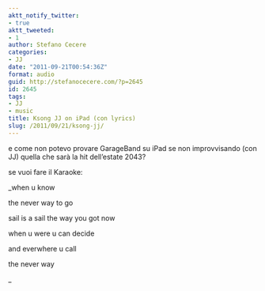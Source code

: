 ```yaml
---
aktt_notify_twitter:
- true
aktt_tweeted:
- 1
author: Stefano Cecere
categories:
- JJ
date: "2011-09-21T00:54:36Z"
format: audio
guid: http://stefanocecere.com/?p=2645
id: 2645
tags:
- JJ
- music
title: Ksong JJ on iPad (con lyrics)
slug: /2011/09/21/ksong-jj/
---
```


e come non potevo provare GarageBand su iPad se non improvvisando (con JJ) quella che sarà la hit dell&#8217;estate 2043?

se vuoi fare il Karaoke:
  
_when u know
  
the never way to go
  
sail is a sail the way you got now
  
when u were u can decide
  
and everwhere u call
  
the never way
  
_